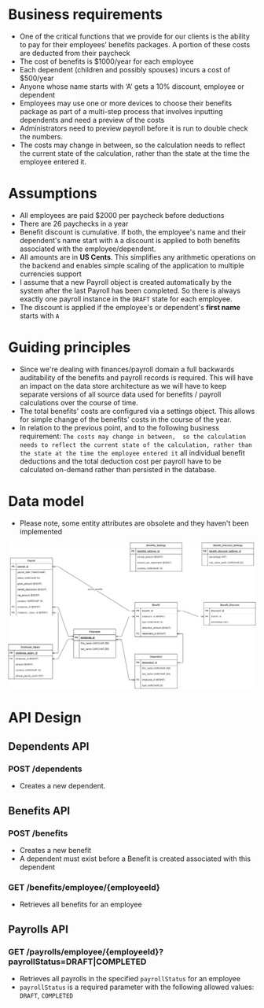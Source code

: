 # Business requirements

* One of the critical functions that we provide for our clients is the ability to pay for their employees’ 
benefits packages. A portion of these costs are deducted from their paycheck
* The cost of benefits is $1000/year for each employee
* Each dependent (children and possibly spouses) incurs a cost of $500/year
* Anyone whose name starts with ‘A’ gets a 10% discount, employee or dependent
* Employees may use one or more devices to choose their benefits package as part of a multi-step process that involves 
inputting dependents and need a preview of the costs
* Administrators need to preview payroll before it is run to double check the numbers.
* The costs may change in between, so the calculation needs to reflect the current state of the calculation, 
rather than the state at the time the employee entered it.

# Assumptions

* All employees are paid $2000 per paycheck before deductions
* There are 26 paychecks in a year
* Benefit discount is cumulative. If both, the employee's name and their dependent's name start with `A` a discount 
is applied to both benefits associated with the employee/dependent.
* All amounts are in **US Cents**. This simplifies any arithmetic operations on the backend and enables simple scaling 
of the application to multiple currencies support
* I assume that a new Payroll object is created automatically by the system after the last Payroll has been completed. 
So there is always exactly one payroll instance in the `DRAFT` state for each employee.
* The discount is applied if the employee's or dependent's **first name** starts with `A`

# Guiding principles

* Since we're dealing with finances/payroll domain a full backwards auditability of the benefits and payroll records is required. 
This will have an impact on the data store architecture as we will have to keep separate versions of all source data used for 
benefits / payroll calculations over the course of time. 
* The total benefits' costs are configured via a settings object. This allows for simple change of the benefits' costs in the course of the year.
* In relation to the previous point, and to the following business requirement: `The costs may change in between, 
so the calculation needs to reflect the current state of the calculation, rather than the state at the time the employee entered it` 
all individual benefit deductions and the total deduction cost per payroll have to be calculated on-demand rather than 
persisted in the database.

# Data model

* Please note, some entity attributes are obsolete and they haven't been implemented 

![Paylocity Challenge Data Model](paylocity-challenge-er-diagram.png)

# API Design

## Dependents API
### POST /dependents
* Creates a new dependent.

## Benefits API
### POST /benefits
* Creates a new benefit
* A dependent must exist before a Benefit is created associated with this dependent

### GET /benefits/employee/{employeeId}
* Retrieves all benefits for an employee

## Payrolls API
### GET /payrolls/employee/{employeeId}?payrollStatus=DRAFT|COMPLETED
* Retrieves all payrolls in the specified `payrollStatus` for an employee
* `payrollStatus` is a required parameter with the following allowed values: `DRAFT`, `COMPLETED` 


